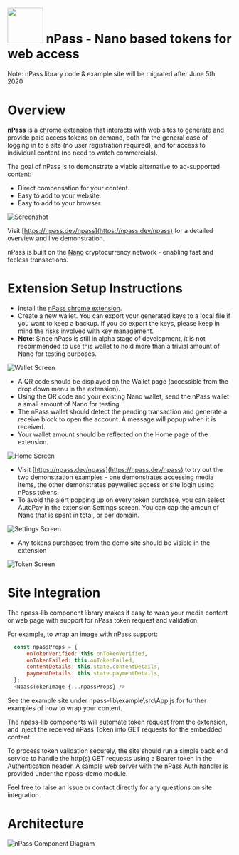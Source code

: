 
# <img src="https://npass.dev/npass/images/nPass.2.png" width="80"> nPass - Nano based tokens for web access

Note: nPass library code & example site will be migrated after June 5th 2020

# Overview

__nPass__ is a [chrome extension](https://chrome.google.com/webstore/detail/npass/oohcmndahocfeiebkkdcbceeaanheafc) that interacts with web sites to generate and provide paid access tokens on demand, both for the general case of logging in to a site (no user registration required), and for access to individual content (no need to watch commercials).

The goal of nPass is to demonstrate a viable alternative to ad-supported content:
* Direct compensation for your content.
* Easy to add to your website.
* Easy to add to your browser.

![Screenshot](https://npass.dev/npass/images/nPass.demo.screenshot.png)

Visit [https://npass.dev/npass](https://npass.dev/npass) for a detailed overview and live demonstration.

nPass is built on the [Nano](https://nano.org/) cryptocurrency network - enabling fast and feeless transactions.

# Extension Setup Instructions
*  Install the [nPass chrome extension](https://chrome.google.com/webstore/detail/npass/oohcmndahocfeiebkkdcbceeaanheafc).
*  Create a new wallet. You can export your generated keys to a local file if you want to keep a backup. If you do export the keys, please keep in mind the risks involved with key management.
* __Note__: Since nPass is still in alpha stage of development, it is not recommended to use this wallet to hold more than a trivial amount of Nano for testing purposes.

![Wallet Screen](https://npass.dev/npass/images/nPass.screen.wallet.png)
*  A QR code should be displayed on the Wallet page (accessible from the drop down menu in the extension).
*  Using the QR code and your existing Nano wallet, send the nPass wallet a small amount of Nano for testing. 
*  The nPass wallet should detect the pending transaction and generate a receive block to open the account. A message will popup when it is received.
*  Your wallet amount should be reflected on the Home page of the extension.

![Home Screen](https://npass.dev/npass/images/nPass.screen.home.png)
*  Visit [https://npass.dev/npass](https://npass.dev/npass) to try out the two demonstration examples - one demonstrates accessing media items, the other demonstrates paywalled access or site login using nPass tokens.
*  To avoid the alert popping up on every token purchase, you can select AutoPay in the extension Settings screen. You can cap the amoun of Nano that is spent in total, or per domain.

![Settings Screen](https://npass.dev/npass/images/nPass.screen.settings.png)
*  Any tokens purchased from the demo site should be visible in the extension

![Token Screen](https://npass.dev/npass/images/nPass.screen.tokens.png)


# Site Integration

The npass-lib component library makes it easy to wrap your media content or web page with support for nPass token request and validation.

For example, to wrap an image with nPass support:
```javascript
  const npassProps = {
      onTokenVerified: this.onTokenVerified,
      onTokenFailed: this.onTokenFailed,
      contentDetails: this.state.contentDetails,
      paymentDetails: this.state.paymentDetails,
  };  
  <NpassTokenImage {...npassProps} />
```
See the example site under npass-lib\example\src\App.js for further examples of how to wrap your content. 

The npass-lib components will automate token request from the extension, and inject the received nPass Token into GET requests for the embedded content.

To process token validation securely, the site should run a simple back end service to handle the http(s) GET requests using a Bearer token in the Authentication header. A sample web server with the nPass Auth handler is provided under the npass-demo module.

Feel free to raise an issue or contact directly for any questions on site integration.


# Architecture
![nPass Component Diagram](https://npass.dev/npass/images/npass_component_diagram.png)
